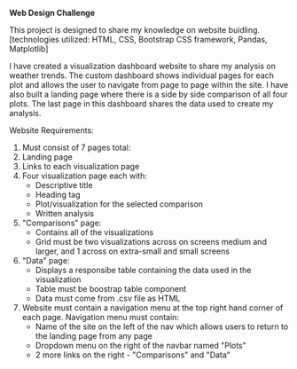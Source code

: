 <b>Web Design Challenge</b>

This project is designed to share my knowledge on website buidling. 
[technologies utilized: HTML, CSS, Bootstrap CSS framework, Pandas, Matplotlib]

I have created a visualization dashboard website to share my analysis on weather trends. The custom dashboard shows individual pages for each plot and allows the user to navigate from page to page within the site. I have also built a landing page where there is a side by side comparison of all four plots. The last page in this dashboard shares the data used to create my analysis. 

Website Requirements:
  1. Must consist of 7 pages total:
  2. Landing page 
  3. Links to each visualization page
  4. Four visualization page each with:
      - Descriptive title
      - Heading tag
      - Plot/visualization for the selected comparison
      - Written analysis 
  5. "Comparisons" page:
      - Contains all of the visualizations
      - Grid must be two visualizations across on screens medium and larger, and 1 across on extra-small and small screens
  6. "Data" page:
      - Displays a responsibe table containing the data used in the visualization
      - Table must be boostrap table component
      - Data must come from .csv file as HTML
  7. Website must contain a navigation menu at the top right hand corner of each page. Navigation menu must contain:
      - Name of the site on the left of the nav which allows users to return to the landing page from any page
      - Dropdown menu on the right of the navbar named "Plots"
      - 2 more links on the right - "Comparisons" and "Data"
